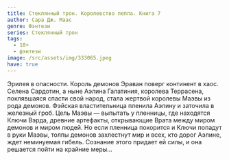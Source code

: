 ```yaml
---
title: Стеклянный трон. Королевство пепла. Книга 7
author: Сара Дж. Маас
genre: Фэнтези
series: Стеклянный трон
tags:
  - 18+
  - фэнтези
image: /src/assets/img/333065.jpeg
have: true
---
```

Эрилея в опасности. Король демонов Эраван поверг континент в хаос. Селена Сардотин, а ныне Аэлина Галатиния, королева Террасена, поклявшаяся спасти свой народ, стала жертвой королевы Маэвы из рода демонов. Фэйская властительница пленила Аэлину и заточила в железный гроб. Цель Маэвы — выпытать у пленницы, где находятся Ключи Вэрда, древние артефакты, открывающие Врата между миром демонов и миром людей. Но если пленница покорится и Ключи попадут в руки Маэвы, толпы демонов захлестнут мир и всех, кто дорог Аэлине, ждет неминуемая гибель. Сознание этого придает ей силы, и она решается пойти на крайние меры...
